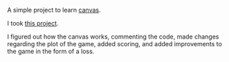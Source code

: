 A simple project to learn [canvas](https://www.w3schools.com/html/html5_canvas.asp).

I took [this project](https://github.com/AlexandrGuzenko/AlexandrGuzenko.github.io/tree/gh-pages/game1).

I figured out how the canvas works, commenting the code, made changes  regarding the plot of the game, added scoring, and added improvements to the game in the form of a loss.
